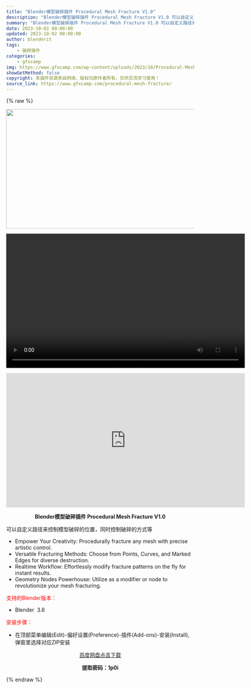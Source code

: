 ```yaml
---
title: "Blender模型破碎插件 Procedural Mesh Fracture V1.0"
description: "Blender模型破碎插件 Procedural Mesh Fracture V1.0 可以自定义路径来控制模型破碎的位置，同时控制破碎的方式等 Empower Your Creativity: Pr..."
summary: "Blender模型破碎插件 Procedural Mesh Fracture V1.0 可以自定义路径来控制模型破碎的位置，同时控制破碎的方式等 Empower Your Creativity: Pr..."
date: 2023-10-02 00:00:00
updated: 2023-10-02 00:00:00
author: blenderit
tags: 
    - 破碎插件
categories:
    - gfxcamp
img: https://www.gfxcamp.com/wp-content/uploads/2023/10/Procedural-Mesh-Fracture.jpg
showGetMethod: false
copyright: 本插件资源来自网络，版权归原作者所有，仅供交流学习使用！
source_link: https://www.gfxcamp.com/procedural-mesh-fracture/
---
```


{% raw %}
<div><p><img decoding="async" class="aligncenter size-full wp-image-115305" src="https://www.gfxcamp.com/wp-content/uploads/2023/10/Procedural-Mesh-Fracture.jpg" data-src="https://www.gfxcamp.com/wp-content/uploads/2023/10/Procedural-Mesh-Fracture.jpg" alt="" width="640" height="320"><br>
</p><center><div style="width: 640px;" class="wp-video"><!--[if lt IE 9]><script>document.createElement('video');</script><![endif]-->
<video class="wp-video-shortcode" id="video-115356-1" width="640" height="360" preload="true" controls="controls"><source type="video/mp4" src="http://cloud.video.taobao.com/play/u/null/p/1/e/6/t/1/429753840547.mp4?_=1"></source><a href="http://cloud.video.taobao.com/play/u/null/p/1/e/6/t/1/429753840547.mp4">http://cloud.video.taobao.com/play/u/null/p/1/e/6/t/1/429753840547.mp4</a></video></div></center><p style="text-align: center;"><iframe loading="lazy" src="https://player.youku.com/embed/XNjA3MDg0MTg2MA==" width="640" height="360" frameborder="0" allowfullscreen="allowfullscreen" data-mce-fragment="1"></iframe></p><p style="text-align: center;"><strong>Blender模型破碎插件 Procedural Mesh Fracture V1.0</strong></p><p>可以自定义路径来控制模型破碎的位置，同时控制破碎的方式等</p><ul>
<li>Empower Your Creativity: Procedurally fracture any mesh with precise artistic control.</li>
<li>Versatile Fracturing Methods: Choose from Points, Curves, and Marked Edges for diverse destruction.</li>
<li>Realtime Workflow: Effortlessly modify fracture patterns on the fly for instant results.</li>
<li>Geometry Nodes Powerhouse: Utilize as a modifier or node to revolutionize your mesh fracturing.</li>
</ul><p style="text-align: left;"><span style="color: #ff0000;">支持的Blender版本：</span></p><ul>
<li style="text-align: left;">Blender  3.6</li>
</ul><p style="text-align: left;"><span style="color: #ff0000;">安装步骤：</span></p><ul>
<li>在顶部菜单编辑(Edit)-偏好设置(Preference)-插件(Add-ons)-安装(Install),弹窗里选择对应ZIP安装</li>
</ul><p style="text-align: center;"><a class="maxbutton-3 maxbutton maxbutton-baidu" target="_blank" rel="noopener" href="https://pan.baidu.com/s/1lRH-Vprd4wBkYwbNWaIiIw?pwd=1p0i"><span class="mb-text">百度网盘点击下载</span></a></p><p style="text-align: center;"><strong>提取密码：1p0i</strong></p></div>
<div style="display: none">gfxcamp</div>
{% endraw %}